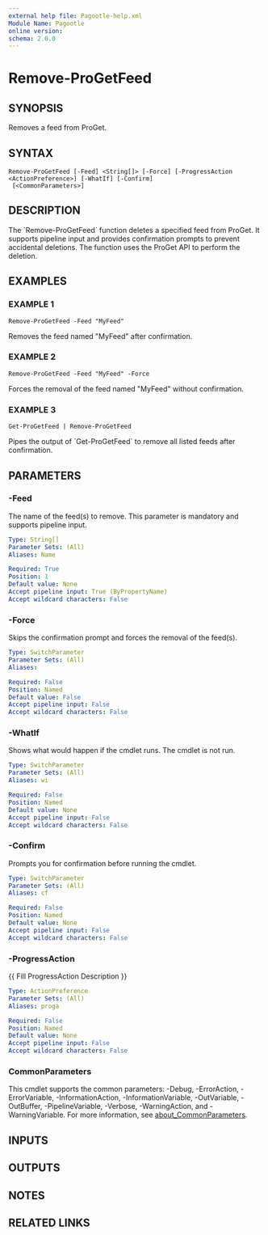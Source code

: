```yaml
---
external help file: Pagootle-help.xml
Module Name: Pagootle
online version:
schema: 2.0.0
---
```


# Remove-ProGetFeed

## SYNOPSIS
Removes a feed from ProGet.

## SYNTAX

```
Remove-ProGetFeed [-Feed] <String[]> [-Force] [-ProgressAction <ActionPreference>] [-WhatIf] [-Confirm]
 [<CommonParameters>]
```

## DESCRIPTION
The \`Remove-ProGetFeed\` function deletes a specified feed from ProGet.
It supports pipeline input and provides confirmation prompts to prevent accidental deletions.
The function uses the ProGet API to perform the deletion.

## EXAMPLES

### EXAMPLE 1
```
Remove-ProGetFeed -Feed "MyFeed"
```

Removes the feed named "MyFeed" after confirmation.

### EXAMPLE 2
```
Remove-ProGetFeed -Feed "MyFeed" -Force
```

Forces the removal of the feed named "MyFeed" without confirmation.

### EXAMPLE 3
```
Get-ProGetFeed | Remove-ProGetFeed
```

Pipes the output of \`Get-ProGetFeed\` to remove all listed feeds after confirmation.

## PARAMETERS

### -Feed
The name of the feed(s) to remove.
This parameter is mandatory and supports pipeline input.

```yaml
Type: String[]
Parameter Sets: (All)
Aliases: Name

Required: True
Position: 1
Default value: None
Accept pipeline input: True (ByPropertyName)
Accept wildcard characters: False
```

### -Force
Skips the confirmation prompt and forces the removal of the feed(s).

```yaml
Type: SwitchParameter
Parameter Sets: (All)
Aliases:

Required: False
Position: Named
Default value: False
Accept pipeline input: False
Accept wildcard characters: False
```

### -WhatIf
Shows what would happen if the cmdlet runs.
The cmdlet is not run.

```yaml
Type: SwitchParameter
Parameter Sets: (All)
Aliases: wi

Required: False
Position: Named
Default value: None
Accept pipeline input: False
Accept wildcard characters: False
```

### -Confirm
Prompts you for confirmation before running the cmdlet.

```yaml
Type: SwitchParameter
Parameter Sets: (All)
Aliases: cf

Required: False
Position: Named
Default value: None
Accept pipeline input: False
Accept wildcard characters: False
```

### -ProgressAction
{{ Fill ProgressAction Description }}

```yaml
Type: ActionPreference
Parameter Sets: (All)
Aliases: proga

Required: False
Position: Named
Default value: None
Accept pipeline input: False
Accept wildcard characters: False
```

### CommonParameters
This cmdlet supports the common parameters: -Debug, -ErrorAction, -ErrorVariable, -InformationAction, -InformationVariable, -OutVariable, -OutBuffer, -PipelineVariable, -Verbose, -WarningAction, and -WarningVariable. For more information, see [about_CommonParameters](http://go.microsoft.com/fwlink/?LinkID=113216).

## INPUTS

## OUTPUTS

## NOTES

## RELATED LINKS
